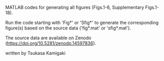 MATLAB codes for generating all figures (Figs.1-6, Supplementary Figs.1-18).

Run the code starting with 'Fig*' or 'Sfig*' to generate the corresponding figure(s) based on the source data ('fig*.mat' or 'sfig*.mat').

The source data are available on Zenodo (https://doi.org/10.5281/zenodo.14597836).

written by Tsukasa Kamigaki
